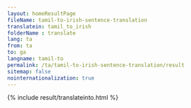 ```yaml
---
layout: homeResultPage
fileName: tamil-to-irish-sentence-translation
translatein: tamil_to_irish
folderName : translate
lang: ta
from: ta
to: ga
langname: tamil-to
permalink: /ta/tamil-to-irish-sentence-translation/result
sitemap: false
nointernationalization: true
---
```

{% include result/translateinto.html %}

<script src="/js/result/translation.js" data-foldername="{{page.folderName}}" data-lang="{{page.lang}}"></script>
